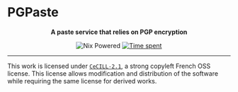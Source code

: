 # PGPaste

<p align="center"><strong>
A paste service that relies on PGP encryption
</strong></p>

<p align="center">
  <img alt="Nix Powered" src="https://img.shields.io/badge/Nix-Powered-blue?logo=nixos" />
  <a href="https://wakatime.com/badge/github/mrnossiom/pgpaste">
    <img alt="Time spent" src="https://wakatime.com/badge/github/mrnossiom/pgpaste.svg" />
  </a>
</p>

---

This work is licensed under [`CeCILL-2.1`](https://choosealicense.com/licenses/cecill-2.1), a strong copyleft French OSS license. This license allows modification and distribution of the software while requiring the same license for derived works.
